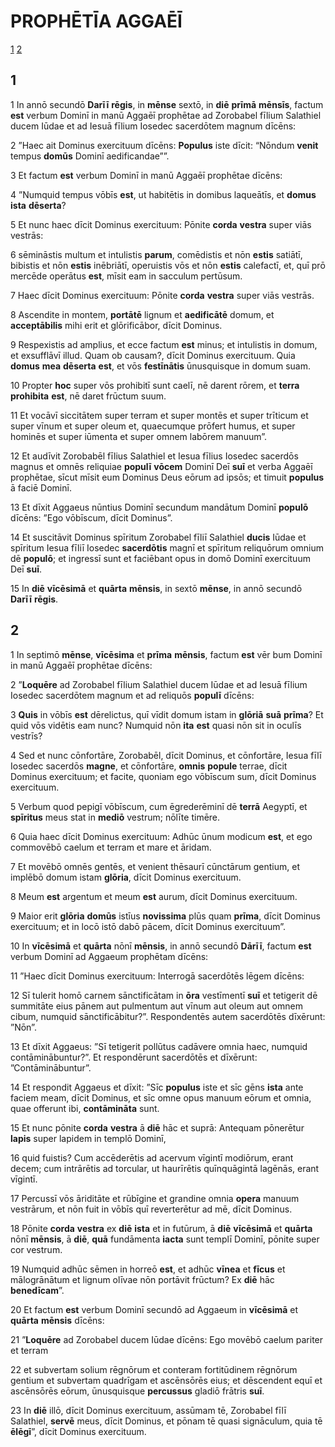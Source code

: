 # **PROPHĒTĪA** AGGAĒĪ

[1](#1) [2](#2)

## 1

1 In annō secundō **Darīī** **rēgis**, in **mēnse** sextō, in **diē** **prīmā** **mēnsīs**, factum **est** verbum Dominī in manū Aggaēī prophētae ad Zorobabel fīlium Salathiel ducem Iūdae et ad Iesuā fīlium Iosedec sacerdōtem magnum dīcēns:

2 ”Haec ait Dominus exercituum dīcēns: **Populus** iste dīcit: “Nōndum **venit** tempus **domūs** Dominī aedificandae””.

3 Et factum **est** verbum Dominī in manū Aggaēī prophētae dīcēns:

4 ”Numquid tempus vōbīs **est**, ut habitētis in domibus laqueātīs, et **domus** **ista** **dēserta**?

5 Et nunc haec dīcit Dominus exercituum: Pōnite **corda** **vestra** super viās vestrās:

6 sēmināstis multum et intulistis **parum**, comēdistis et nōn **estis** satiātī, bibistis et nōn **estis** inēbriātī, operuistis vōs et nōn **estis** calefactī, et, quī prō mercēde operātus **est**, mīsit eam in sacculum pertūsum.

7 Haec dīcit Dominus exercituum: Pōnite **corda** **vestra** super viās vestrās.

8 Ascendite in montem, **portātē** lignum et **aedificātē** domum, et **acceptābilis** mihi erit et glōrificābor, dīcit Dominus.

9 Respexistis ad amplius, et ecce factum **est** minus; et intulistis in domum, et exsufflāvī illud. Quam ob causam?, dīcit Dominus exercituum. Quia **domus** **mea** **dēserta** **est**, et vōs **festīnātis** ūnusquisque in domum suam.

10 Propter **hoc** super vōs prohibitī sunt caelī, nē darent rōrem, et **terra** **prohibita** **est**, nē daret frūctum suum.

11 Et vocāvī siccitātem super terram et super montēs et super trīticum et super vīnum et super oleum et, quaecumque prōfert humus, et super hominēs et super iūmenta et super omnem labōrem manuum”.

12 Et audīvit Zorobabēl fīlius Salathiel et Iesua fīlius Iosedec sacerdōs magnus et omnēs reliquiae **populī** **vōcem** Dominī Deī **suī** et verba Aggaēī prophētae, sīcut mīsit eum Dominus Deus eōrum ad ipsōs; et timuit **populus** ā faciē Dominī.

13 Et dīxit Aggaeus nūntius Dominī secundum mandātum Dominī **populō** dīcēns: ”Ego vōbīscum, dīcit Dominus”.

14 Et suscitāvit Dominus spīritum Zorobabel fīliī Salathiel **ducis** Iūdae et spīritum Iesua fīliī Iosedec **sacerdōtis** magnī et spīritum reliquōrum omnium dē **populō**; et ingressī sunt et faciēbant opus in domō Dominī exercituum Deī **suī**.

15 In **diē** **vīcēsimā** et **quārta** **mēnsis**, in sextō **mēnse**, in annō secundō **Darīī** **rēgis**.

## 2

1 In septimō **mēnse**, **vīcēsima** et **prīma** **mēnsis**, factum **est** vēr bum Dominī in manū Aggaēī prophētae dīcēns:

2 ”**Loquēre** ad Zorobabel fīlium Salathiel ducem Iūdae et ad Iesuā fīlium Iosedec sacerdōtem magnum et ad reliquōs **populī** dīcēns:

3 **Quis** in vōbīs **est** dērelictus, quī vīdit domum istam in **glōriā** **suā** **prīma**? Et quid vōs vidētis eam nunc? Numquid nōn **ita** **est** quasi nōn sit in oculīs vestrīs?

4 Sed et nunc cōnfortāre, Zorobabēl, dīcit Dominus, et cōnfortāre, Iesua fīlī Iosedec sacerdōs **magne**, et cōnfortāre, **omnis** **popule** terrae, dīcit Dominus exercituum; et facite, quoniam ego vōbīscum sum, dīcit Dominus exercituum.

5 Verbum quod pepigī vōbīscum, cum ēgrederēminī dē **terrā** Aegyptī, et **spīritus** meus stat in **mediō** vestrum; nōlīte timēre.

6 Quia haec dīcit Dominus exercituum: Adhūc ūnum modicum **est**, et ego commovēbō caelum et terram et mare et āridam.

7 Et movēbō omnēs gentēs, et venient thēsaurī cūnctārum gentium, et implēbō domum istam **glōria**, dīcit Dominus exercituum.

8 Meum **est** argentum et meum **est** aurum, dīcit Dominus exercituum.

9 Maior erit **glōria** **domūs** istīus **novissima** plūs quam **prīma**, dīcit Dominus exercituum; et in locō istō dabō pācem, dīcit Dominus exercituum”.

10 In **vīcēsimā** et **quārta** nōnī **mēnsis**, in annō secundō **Dārīī**, factum **est** verbum Dominī ad Aggaeum prophētam dīcēns:

11 ”Haec dīcit Dominus exercituum: Interrogā sacerdōtēs lēgem dīcēns:

12 Sī tulerit homō carnem sānctificātam in **ōra** vestīmentī **suī** et tetigerit dē summitāte eius pānem aut pulmentum aut vīnum aut oleum aut omnem cibum, numquid sānctificābitur?”. Respondentēs autem sacerdōtēs dīxērunt: ”Nōn”.

13 Et dīxit Aggaeus: ”Sī tetigerit pollūtus cadāvere omnia haec, numquid contāminābuntur?”. Et respondērunt sacerdōtēs et dīxērunt: ”Contāminābuntur”.

14 Et respondit Aggaeus et dīxit: ”Sīc **populus** iste et sīc gēns **ista** ante faciem meam, dīcit Dominus, et sīc omne opus manuum eōrum et omnia, quae offerunt ibi, **contāmināta** sunt.

15 Et nunc pōnite **corda** **vestra** ā **diē** hāc et suprā: Antequam pōnerētur **lapis** super lapidem in templō Dominī,

16 quid fuistis? Cum accēderētis ad acervum vīgintī modiōrum, erant decem; cum intrārētis ad torcular, ut haurīrētis quīnquāgintā lagēnās, erant vīgintī.

17 Percussī vōs āriditāte et rūbīgine et grandine omnia **opera** manuum vestrārum, et nōn fuit in vōbīs quī reverterētur ad mē, dīcit Dominus.

18 Pōnite **corda** **vestra** ex **diē** **ista** et in futūrum, ā **diē** **vīcēsimā** et **quārta** nōnī **mēnsis**, ā **diē**, **quā** fundāmenta **iacta** sunt templī Dominī, pōnite super cor vestrum.

19 Numquid adhūc sēmen in horreō **est**, et adhūc **vīnea** et **fīcus** et mālogrānātum et lignum olīvae nōn portāvit frūctum? Ex **diē** hāc **benedīcam**”.

20 Et factum **est** verbum Dominī secundō ad Aggaeum in **vīcēsimā** et **quārta** **mēnsis** dīcēns:

21 ”**Loquēre** ad Zorobabel ducem Iūdae dīcēns: Ego movēbō caelum pariter et terram

22 et subvertam solium rēgnōrum et conteram fortitūdinem rēgnōrum gentium et subvertam quadrīgam et ascēnsōrēs eius; et dēscendent equī et ascēnsōrēs eōrum, ūnusquisque **percussus** gladiō frātris **suī**.

23 In **diē** illō, dīcit Dominus exercituum, assūmam tē, Zorobabel fīlī Salathiel, **servē** meus, dīcit Dominus, et pōnam tē quasi signāculum, quia tē **ēlēgī**”, dīcit Dominus exercituum.


